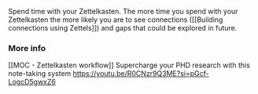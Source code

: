 Spend time with your Zettelkasten. The more time you spend with your Zettelkasten the more likely you are to see connections ([[Building connections using Zettels]]) and gaps that could be explored in future.
### More info
[[MOC - Zettelkasten workflow]]
Supercharge your PHD research with this note-taking system 
https://youtu.be/R0CNzr9Q3ME?si=pGcf-LogcD5gwxZ6

